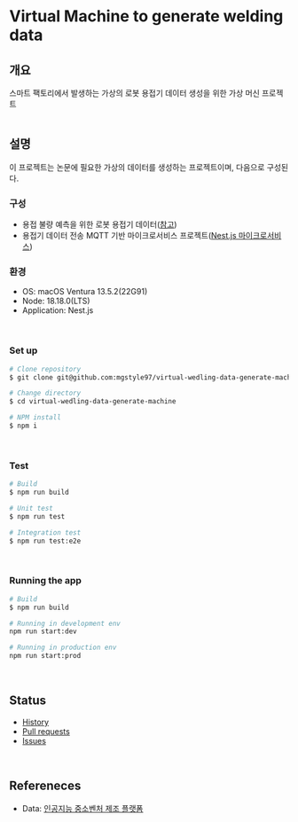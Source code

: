 # Virtual Machine to generate welding data

## 개요

스마트 팩토리에서 발생하는 가상의 로봇 용접기 데이터 생성을 위한 가상 머신 프로젝트
<br/><br/>

## 설명

이 프로젝트는 논문에 필요한 가상의 데이터를 생성하는 프로젝트이며, 다음으로 구성된다.

### 구성
* 용접 불량 예측을 위한 로봇 용접기 데이터([참고](https://www.kamp-ai.kr/aidataDetail?AI_SEARCH=&page=1&DATASET_SEQ=5&EQUIP_SEL=&GUBUN_SEL=&FILE_TYPE_SEL=&WDATE_SEL=))
* 용접기 데이터 전송 MQTT 기반 마이크로서비스 프로젝트([Nest.js 마이크로서비스](https://docs.nestjs.com/microservices/mqtt))

### 환경
* OS: macOS Ventura 13.5.2(22G91)
* Node: 18.18.0(LTS)
* Application: Nest.js

<br/>

### Set up
```bash
# Clone repository
$ git clone git@github.com:mgstyle97/virtual-wedling-data-generate-machine.git

# Change directory
$ cd virtual-wedling-data-generate-machine

# NPM install
$ npm i
```

<br/>

### Test
```bash
# Build
$ npm run build

# Unit test
$ npm run test

# Integration test
$ npm run test:e2e
```

<br/>

### Running the app
```bash
# Build
$ npm run build

# Running in development env
npm run start:dev

# Running in production env
npm run start:prod
```

<br/>

## Status
* [History](https://github.com/mgstyle97/virtual-wedling-data-generate-machine/blob/main/CHANGELOG)
* [Pull requests](https://github.com/mgstyle97/virtual-wedling-data-generate-machine/pulls)
* [Issues](https://github.com/mgstyle97/virtual-wedling-data-generate-machine/issues)

<br/>

## Refereneces

* Data: [인공지능 중소벤처 제조 플랫폼](https://www.kamp-ai.kr/main)